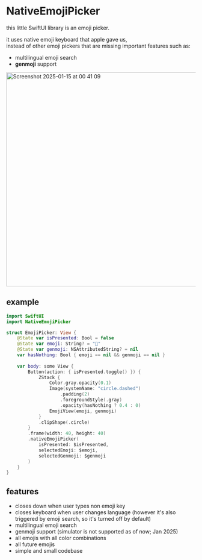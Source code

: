 # NativeEmojiPicker

this little SwiftUI library is an emoji picker.

it uses native emoji keyboard that apple gave us,  
instead of other emoji pickers that are missing important features such as:
- multilingual emoji search
- **genmoji** support

<img width="568" alt="Screenshot 2025-01-15 at 00 41 09" src="https://github.com/user-attachments/assets/a20f92ac-362d-4c35-a0e0-b2010a2a5a37" />

## example
```swift
import SwiftUI
import NativeEmojiPicker

struct EmojiPicker: View {
    @State var isPresented: Bool = false
    @State var emoji: String? = "🤯"
    @State var genmoji: NSAttributedString? = nil
    var hasNothing: Bool { emoji == nil && genmoji == nil }
    
    var body: some View {
        Button(action: { isPresented.toggle() }) {
            ZStack {
                Color.gray.opacity(0.1)
                Image(systemName: "circle.dashed")
                    .padding(2)
                    .foregroundStyle(.gray)
                    .opacity(hasNothing ? 0.4 : 0)
                EmojiView(emoji, genmoji)
            }
            .clipShape(.circle)
        }
        .frame(width: 40, height: 40)
        .nativeEmojiPicker(
            isPresented: $isPresented,
            selectedEmoji: $emoji,
            selectedGenmoji: $genmoji
        )
    }
}
```

## features
- closes down when user types non emoji key
- closes keyboard when user changes language (however it's also triggered by emoji search, so it's turned off by default)
- multilingual emoji search
- genmoji support (simulator is not supported as of now; Jan 2025)
- all emojis with all color combinations
- all future emojis
- simple and small codebase
